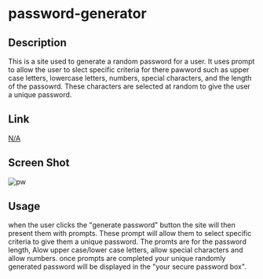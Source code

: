 # password-generator

## Description 

This is a site used to generate a random password for a user. It uses prompt to allow the user to slect specific criteria for there pawword such as upper case letters, lowercase letters, numbers, special characters, and the length of the passowrd. These characters are selected at random to give the user a unique password.

## Link
[N/A](https://franklinbrad.github.io/password-generator/) 

## Screen Shot

![pw](https://github.com/FranklinBrad/password-generator/assets/144159410/c32f53e5-c149-49c7-a442-ecef7040f6eb)


## Usage 
when the user clicks the "generate password" button the site will then present them with prompts. These prompt will allow them to select specific criteria to give them a unique password. The promts are for the password length, Alow upper case/lower case letters, allow special characters and allow numbers. once prompts are completed your unique randomly generated password will be displayed in the "your secure password box".
